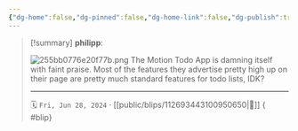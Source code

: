 ```yaml
---
{"dg-home":false,"dg-pinned":false,"dg-home-link":false,"dg-publish":true,"type":"blip","disabled rules":["yaml-title","yaml-title-alias","file-name-heading"],"title":"philipp on mastodon @ 2024-06-28","created-date":"2024-06-28T09:04:37","id":112693443100950660,"updated-date":"2025-05-02T08:50:44","dg-path":"blips/112693443100950650.md","permalink":"/blips/112693443100950650/","dgPassFrontmatter":true}
---
```


> [!summary] **philipp**:
>
> ![255bb0776e20f77b.png](/img/user/attachments/255bb0776e20f77b.png)
> The Motion Todo App is damning itself with faint praise.  Most of the features they advertise pretty high up on their page are pretty much standard features for todo lists, IDK?
> - - -
>
> 🗓️ `Fri, Jun 28, 2024` · [[public/blips/112693443100950650\|🔗]]
{ #blip}

